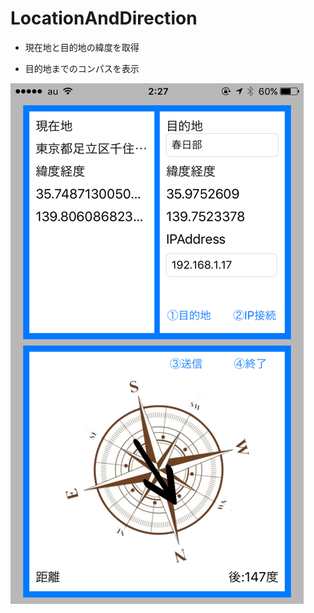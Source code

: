 # LocationAndDirection

* 現在地と目的地の緯度を取得

* 目的地までのコンパスを表示

![画像](https://github.com/atsuo1203/LocationAndDirection/blob/master/location.png)
